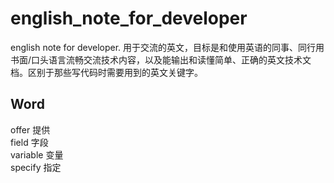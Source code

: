 # english_note_for_developer
english note for developer. 用于交流的英文，目标是和使用英语的同事、同行用书面/口头语言流畅交流技术内容，以及能输出和读懂简单、正确的英文技术文档。区别于那些写代码时需要用到的英文关键字。

## Word
offer 提供  
field 字段  
variable 变量  
specify 指定